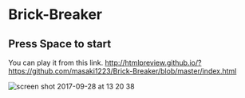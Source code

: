 # Brick-Breaker
## Press Space to start

You can play it from this link.
http://htmlpreview.github.io/?https://github.com/masaki1223/Brick-Breaker/blob/master/index.html

![screen shot 2017-09-28 at 13 20 38](https://user-images.githubusercontent.com/28042665/30964152-7442002a-a450-11e7-97c1-8d3b28f0d896.png)
